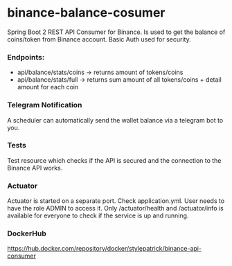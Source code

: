 # binance-balance-cosumer
 Spring Boot 2 REST API Consumer for Binance. Is used to get the balance of coins/token from Binance account. Basic Auth used for security. 
 
### Endpoints:
 - api/balance/stats/coins -> returns amount of tokens/coins 
 - api/balance/stats/full -> returns sum amount of all tokens/coins + detail amount for each coin

### Telegram Notification
A scheduler can automatically send the wallet balance via a telegram bot to you.

### Tests
Test resource which checks if the API is secured and the connection to the Binance API works. 

### Actuator
Actuator is started on a separate port. Check application.yml. User needs to have the role ADMIN to access it. 
Only /actuator/health and /actuator/info is available for everyone to check if the service is up and running.

### DockerHub
https://hub.docker.com/repository/docker/stylepatrick/binance-api-consumer
